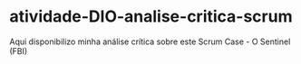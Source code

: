 # atividade-DIO-analise-critica-scrum
Aqui disponibilizo minha análise crítica sobre este Scrum Case - O Sentinel (FBI)
